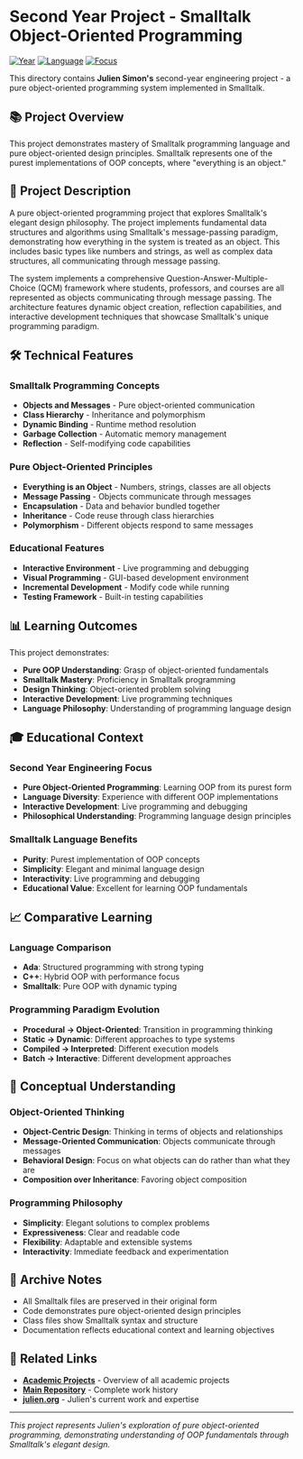 # Second Year Project - Smalltalk Object-Oriented Programming

[![Year](https://img.shields.io/badge/Year-1992--1993-orange.svg)](https://github.com/juliensimon/work-history)
[![Language](https://img.shields.io/badge/Language-Smalltalk-blue.svg)](https://github.com/juliensimon/work-history)
[![Focus](https://img.shields.io/badge/Focus-Pure%20Object%20Oriented%20Programming-green.svg)](https://github.com/juliensimon/work-history)

This directory contains **Julien Simon's** second-year engineering project - a pure object-oriented programming system implemented in Smalltalk.

## 📚 Project Overview

This project demonstrates mastery of Smalltalk programming language and pure object-oriented design principles. Smalltalk represents one of the purest implementations of OOP concepts, where "everything is an object."

## 🎯 Project Description

A pure object-oriented programming project that explores Smalltalk's elegant design philosophy. The project implements fundamental data structures and algorithms using Smalltalk's message-passing paradigm, demonstrating how everything in the system is treated as an object. This includes basic types like numbers and strings, as well as complex data structures, all communicating through message passing.

The system implements a comprehensive Question-Answer-Multiple-Choice (QCM) framework where students, professors, and courses are all represented as objects communicating through message passing. The architecture features dynamic object creation, reflection capabilities, and interactive development techniques that showcase Smalltalk's unique programming paradigm.

## 🛠️ Technical Features

### Smalltalk Programming Concepts
- **Objects and Messages** - Pure object-oriented communication
- **Class Hierarchy** - Inheritance and polymorphism
- **Dynamic Binding** - Runtime method resolution
- **Garbage Collection** - Automatic memory management
- **Reflection** - Self-modifying code capabilities

### Pure Object-Oriented Principles
- **Everything is an Object** - Numbers, strings, classes are all objects
- **Message Passing** - Objects communicate through messages
- **Encapsulation** - Data and behavior bundled together
- **Inheritance** - Code reuse through class hierarchies
- **Polymorphism** - Different objects respond to same messages

### Educational Features
- **Interactive Environment** - Live programming and debugging
- **Visual Programming** - GUI-based development environment
- **Incremental Development** - Modify code while running
- **Testing Framework** - Built-in testing capabilities

## 📊 Learning Outcomes

This project demonstrates:
- **Pure OOP Understanding**: Grasp of object-oriented fundamentals
- **Smalltalk Mastery**: Proficiency in Smalltalk programming
- **Design Thinking**: Object-oriented problem solving
- **Interactive Development**: Live programming techniques
- **Language Philosophy**: Understanding of programming language design

## 🎓 Educational Context

### Second Year Engineering Focus
- **Pure Object-Oriented Programming**: Learning OOP from its purest form
- **Language Diversity**: Experience with different OOP implementations
- **Interactive Development**: Live programming and debugging
- **Philosophical Understanding**: Programming language design principles

### Smalltalk Language Benefits
- **Purity**: Purest implementation of OOP concepts
- **Simplicity**: Elegant and minimal language design
- **Interactivity**: Live programming and debugging
- **Educational Value**: Excellent for learning OOP fundamentals

## 📈 Comparative Learning

### Language Comparison
- **Ada**: Structured programming with strong typing
- **C++**: Hybrid OOP with performance focus
- **Smalltalk**: Pure OOP with dynamic typing

### Programming Paradigm Evolution
- **Procedural → Object-Oriented**: Transition in programming thinking
- **Static → Dynamic**: Different approaches to type systems
- **Compiled → Interpreted**: Different execution models
- **Batch → Interactive**: Different development approaches

## 🧠 Conceptual Understanding

### Object-Oriented Thinking
- **Object-Centric Design**: Thinking in terms of objects and relationships
- **Message-Oriented Communication**: Objects communicate through messages
- **Behavioral Design**: Focus on what objects can do rather than what they are
- **Composition over Inheritance**: Favoring object composition

### Programming Philosophy
- **Simplicity**: Elegant solutions to complex problems
- **Expressiveness**: Clear and readable code
- **Flexibility**: Adaptable and extensible systems
- **Interactivity**: Immediate feedback and experimentation

## 📄 Archive Notes

- All Smalltalk files are preserved in their original form
- Code demonstrates pure object-oriented design principles
- Class files show Smalltalk syntax and structure
- Documentation reflects educational context and learning objectives

## 🔗 Related Links

- **[Academic Projects](../README.md)** - Overview of all academic projects
- **[Main Repository](../../README.md)** - Complete work history
- **[julien.org](https://julien.org)** - Julien's current work and expertise

---

*This project represents Julien's exploration of pure object-oriented programming, demonstrating understanding of OOP fundamentals through Smalltalk's elegant design.* 